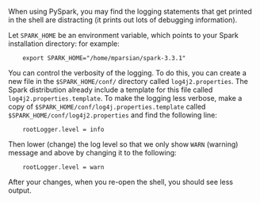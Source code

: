 When using PySpark, you may find the logging statements 
that get printed in the shell are distracting (it prints
out lots of debugging information).

Let `SPARK_HOME` be an environment variable, which points
to your Spark installation directory: for example:

		export SPARK_HOME="/home/mparsian/spark-3.3.1"
		
You can control the verbosity of the logging. To do this, 
you can create a new file in the `$SPARK_HOME/conf/` directory 
called `log4j2.properties`. The Spark distribution already 
include a template for this file called `log4j2.properties.template`. 
To make the logging less verbose, make a copy of 
`$SPARK_HOME/conf/log4j.properties.template` called 
`$SPARK_HOME/conf/log4j2.properties` and find the following line:

		rootLogger.level = info

Then lower (change) the log level so that we only show `WARN` 
(warning) message and above by changing it to the following:

		rootLogger.level = warn


After your changes, when you re-open the shell, you should see less output.
